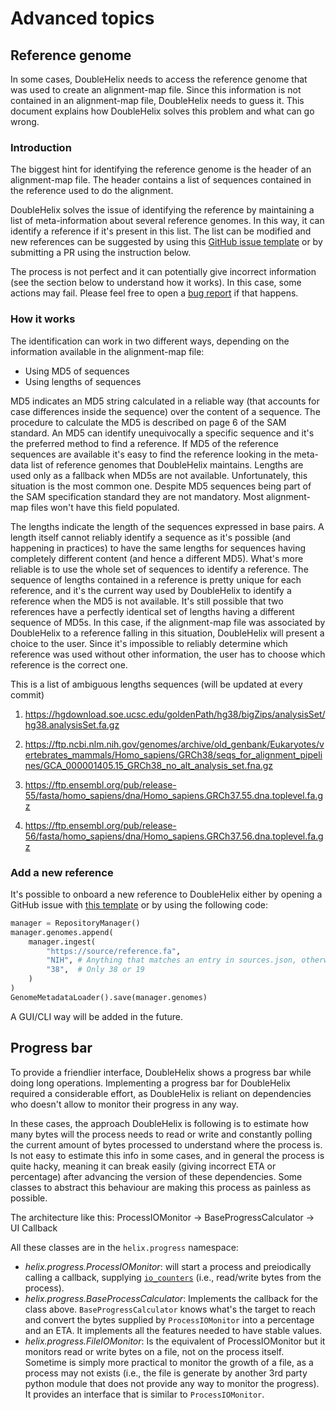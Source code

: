 # Advanced topics

## Reference genome

In some cases, DoubleHelix needs to access the reference genome that was used to create an alignment-map file. Since this information is not contained in an alignment-map file, DoubleHelix needs to guess it. This document explains how DoubleHelix solves this problem and what can go wrong.

### Introduction
The biggest hint for identifying the reference genome is the header of an alignment-map file. The header contains a list of sequences contained in the reference used to do the alignment.

DoubleHelix solves the issue of identifying the reference by maintaining a list of meta-information about several reference genomes. In this way, it can identify a reference if it's present in this list. The list can be modified and new references can be suggested by using this [GitHub issue template](https://github.com/DoubleHelixApp/DoubleHelix/issues/new?assignees=chaplin89&labels=reference&projects=&template=add-a-new-reference.md&title=%5BReference%5D+Please+add+a+new+reference) or by submitting a PR using the instruction below.

The process is not perfect and it can potentially give incorrect information (see the section below to understand how it works). In this case, some actions may fail. Please feel free to open a [bug report](https://github.com/DoubleHelixApp/DoubleHelix/issues/new?assignees=&labels=&projects=&template=bug_report.md&title=) if that happens.

### How it works

The identification can work in two different ways, depending on the information available in the alignment-map file: 

- Using MD5 of sequences 
- Using lengths of sequences

MD5 indicates an MD5 string calculated in a reliable way (that accounts for case differences inside the sequence) over the content of a sequence. The procedure to calculate the MD5 is described on page 6 of the SAM standard. An MD5 can identify unequivocally a specific sequence and it's the preferred method to find a reference. If MD5 of the reference sequences are available it's easy to find the reference looking in the meta-data list of reference genomes that DoubleHelix maintains. Lengths are used only as a fallback when MD5s are not available. Unfortunately, this situation is the most common one. Despite MD5 sequences being part of the SAM specification standard they are not mandatory. Most alignment-map files won't have this field populated.

The lengths indicate the length of the sequences expressed in base pairs. A length itself cannot reliably identify a sequence as it's possible (and happening in practices) to have the same lengths for sequences having completely different content (and hence a different MD5). What's more reliable is to use the whole set of sequences to identify a reference. The sequence of lengths contained in a reference is pretty unique for each reference, and it's the current way used by DoubleHelix to identify a reference when the MD5 is not available. It's still possible that two references have a perfectly identical set of lengths having a different sequence of MD5s. In this case, if the alignment-map file was associated by DoubleHelix to a reference falling in this situation, DoubleHelix will present a choice to the user. Since it's impossible to reliably determine which reference was used without other information, the user has to choose which reference is the correct one.

This is a list of ambiguous lengths sequences (will be updated at  every commit)

1. https://hgdownload.soe.ucsc.edu/goldenPath/hg38/bigZips/analysisSet/hg38.analysisSet.fa.gz
1. https://ftp.ncbi.nlm.nih.gov/genomes/archive/old_genbank/Eukaryotes/vertebrates_mammals/Homo_sapiens/GRCh38/seqs_for_alignment_pipelines/GCA_000001405.15_GRCh38_no_alt_analysis_set.fna.gz


1. https://ftp.ensembl.org/pub/release-55/fasta/homo_sapiens/dna/Homo_sapiens.GRCh37.55.dna.toplevel.fa.gz
2. https://ftp.ensembl.org/pub/release-56/fasta/homo_sapiens/dna/Homo_sapiens.GRCh37.56.dna.toplevel.fa.gz

### Add a new reference

It's possible to onboard a new reference to DoubleHelix either by opening a GitHub issue with [this template](https://github.com/DoubleHelixApp/DoubleHelix/issues/new?assignees=chaplin89&labels=reference&projects=&template=add-a-new-reference.md&title=%5BReference%5D+Please+add+a+new+reference) or by using the following code:

```python
manager = RepositoryManager()
manager.genomes.append(
    manager.ingest(
        "https://source/reference.fa",
        "NIH", # Anything that matches an entry in sources.json, otherwise add an entry there
        "38",  # Only 38 or 19
    )
)
GenomeMetadataLoader().save(manager.genomes)
```

A GUI/CLI way will be added in the future.


## Progress bar

To provide a friendlier interface, DoubleHelix shows a progress bar while doing long operations. Implementing a progress bar for DoubleHelix required a considerable effort, as DoubleHelix is reliant on dependencies who doesn't allow to monitor their progress in any way.

In these cases, the approach DoubleHelix is following is to estimate how many bytes will the process needs to read or write and constantly polling the current amount of bytes processed to understand where the process is. Is not easy to estimate this info in some cases, and in general the process is quite hacky, meaning it can break easily (giving incorrect ETA or percentage) after advancing the version of these dependencies. Some classes to abstract this behaviour are making this process as painless as possible.

The architecture like this: ProcessIOMonitor -> BaseProgressCalculator -> UI Callback

All these classes are in the `helix.progress` namespace:

- *helix.progress.ProcessIOMonitor*: will start a process and preiodically calling a callback, supplying [`io_counters`](https://psutil.readthedocs.io/en/latest/#psutil.disk_io_counters) (i.e., read/write bytes from the process).
- *helix.progress.BaseProcessCalculator*: Implements the callback for the class above. `BaseProgressCalculator` knows what's the target to reach and convert the bytes supplied by `ProcessIOMonitor` into a percentage and an ETA. It implements all the features needed to have stable values.
- *helix.progress.FileIOMonitor*: Is the equivalent of ProcessIOMonitor but it monitors read or write bytes on a file, not on the process itself. Sometime is simply more practical to monitor the growth of a file, as a process may not exists (i.e., the file is generate by another 3rd party python module that does not provide any way to monitor the progress). It provides an interface that is similar to `ProcessIOMonitor`.